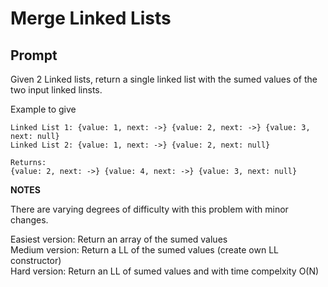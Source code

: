 # Merge Linked Lists
## Prompt

Given 2 Linked lists, return a single linked list with the sumed values of the two input linked linsts.

Example to give
```
Linked List 1: {value: 1, next: ->} {value: 2, next: ->} {value: 3, next: null}
Linked List 2: {value: 1, next: ->} {value: 2, next: null}

Returns:
{value: 2, next: ->} {value: 4, next: ->} {value: 3, next: null}

```
**NOTES**

There are varying degrees of difficulty with this problem with minor changes. <br>

Easiest version: Return an array of the sumed values <br>
Medium version: Return a LL of the sumed values (create own LL constructor) <br>
Hard version: Return an LL of sumed values and with time compelxity O(N)
